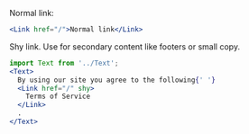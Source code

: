 Normal link:

```jsx
<Link href="/">Normal link</Link>
```

Shy link. Use for secondary content like footers or small copy.

```jsx
import Text from '../Text';
<Text>
  By using our site you agree to the following{' '}
  <Link href="/" shy>
    Terms of Service
  </Link>
  .
</Text>
```
